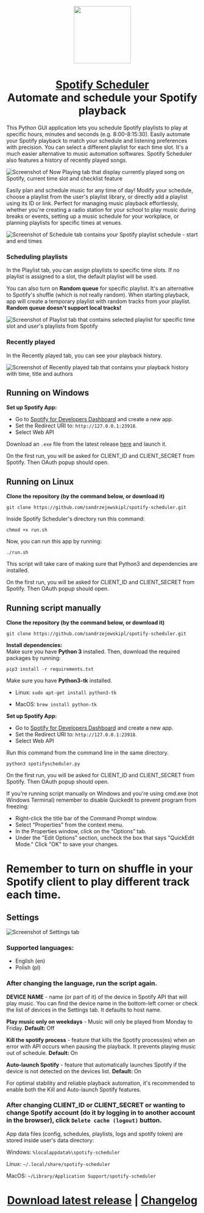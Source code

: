 <p align="center">
<img src="icon.ico" width='150'>
</p>

<h1 align="center"><a href="https://github.com/sandrzejewskipl/spotify-scheduler">Spotify Scheduler</a> <br>Automate and schedule your Spotify playback</h1>

This Python GUI application lets you schedule Spotify playlists to play at specific hours, minutes and seconds (e.g. 8:00-8:15:30). Easily automate your Spotify playback to match your schedule and listening preferences with precision. You can select a different playlist for each time slot. It's a much easier alternative to music automation softwares. Spotify Scheduler also features a history of recently played songs.

![Screenshot of Now Playing tab that display currently played song on Spotify, current time slot and checklist feature](img/now_playing.png)

Easily plan and schedule music for any time of day! Modify your schedule, choose a playlist from the user's playlist library, or directly add a playlist using its ID or link. Perfect for managing music playback effortlessly, whether you're creating a radio station for your school to play music during breaks or events, setting up a music schedule for your workplace, or planning playlists for specific times at venues.

![Screenshot of Schedule tab contains your Spotify playlist schedule - start and end times](img/schedule.png)
### Scheduling playlists
In the Playlist tab, you can assign playlists to specific time slots. If no playlist is assigned to a slot, the default playlist will be used.

You can also turn on <b>Random queue</b> for specific playlist. It's an alternative to Spotify's shuffle (which is not really random). When starting playback, app will create a temporary playlist with random tracks from your playlist. <b>Random queue doesn't support local tracks!</b>

![Screenshot of Playlist tab that contains selected playlist for specific time slot and user's playlists from Spotify](img/playlist.png)

### Recently played
In the Recently played tab, you can see your playback history.

![Screenshot of Recently played tab that contains your playback history with time, title and authors](img/recently_played.png)


## Running on Windows
<b>Set up Spotify App:</b>

- Go to [Spotify for Developers Dashboard](https://developer.spotify.com/dashboard) and create a new app.<br>
- Set the Redirect URI to: `http://127.0.0.1:23918`.<br>
- Select Web API<br>

Download an `.exe` file from the latest release <a href="https://github.com/sandrzejewskipl/spotify-scheduler/releases">here</a> and launch it.

On the first run, you will be asked for CLIENT_ID and CLIENT_SECRET from Spotify. Then OAuth popup should open.

## Running on Linux
<b>Clone the repository (by the command below, or download it)</b>

`git clone https://github.com/sandrzejewskipl/spotify-scheduler.git`

Inside Spotify Scheduler's directory run this command:

`chmod +x run.sh`

Now, you can run this app by running:

`./run.sh`

This script will take care of making sure that Python3 and dependencies are installed.

On the first run, you will be asked for CLIENT_ID and CLIENT_SECRET from Spotify. Then OAuth popup should open.
## Running script manually
<b>Clone the repository (by the command below, or download it)</b>

`git clone https://github.com/sandrzejewskipl/spotify-scheduler.git`

<b>Install dependencies:</b><br>
Make sure you have <b>Python 3</b> installed. Then, download the required packages by running:

`pip3 install -r requirements.txt`<br>

Make sure you have <b>Python3-tk</b> installed.

- Linux: `sudo apt-get install python3-tk`

- MacOS: `brew install python-tk`

<b>Set up Spotify App:</b>

- Go to [Spotify for Developers Dashboard](https://developer.spotify.com/dashboard) and create a new app.<br>
- Set the Redirect URI to: `http://127.0.0.1:23918`.<br>
- Select Web API<br>

Run this command from the command line in the same directory.

`python3 spotifyscheduler.py`

On the first run, you will be asked for CLIENT_ID and CLIENT_SECRET from Spotify. Then OAuth popup should open.

If you're running script manually on Windows and you're using cmd.exe (not Windows Terminal) remember to disable Quickedit to prevent program from freezing:
- Right-click the title bar of the Command Prompt window.
- Select “Properties” from the context menu.
- In the Properties window, click on the “Options” tab.
- Under the "Edit Options" section, uncheck the box that says "QuickEdit Mode."
Click "OK" to save your changes.


# Remember to turn on shuffle in your Spotify client to play different track each time.

## Settings
![Screenshot of Settings tab](img/settings.png)

### Supported languages:
- English (en)
- Polish (pl)
### After changing the language, run the script again.

<b>DEVICE NAME</b> - name (or part of it) of the device in Spotify API that will play music. You can find the device name in the bottom-left corner or check the list of devices in the Settings tab. It defaults to host name.

<b>Play music only on weekdays</b> - Music will only be played from Monday to Friday. <b>Default: </b>Off

<b>Kill the spotify process</b> - feature that kills the Spotify process(es) when an error with API occurs when pausing the playback. It prevents playing music out of schedule. <b>Default: </b>On

<b>Auto-launch Spotify</b> - feature that automatically launches Spotify if the device is not detected on the devices list. <b>Default: </b>On

For optimal stability and reliable playback automation, it's recommended to enable both the Kill and Auto-launch Spotify features.
### After changing CLIENT_ID or CLIENT_SECRET or wanting to change Spotify account (do it by logging in to another account in the browser), click `Delete cache (logout)` button.

App data files (config, schedules, playlists, logs and spotify token) are stored inside user's data directory:

Windows: `%localappdata%\spotify-scheduler`

Linux: `~/.local/share/spotify-scheduler`

MacOS: `~/Library/Application Support/spotify-scheduler`

<h1 align="center"><a href="https://github.com/sandrzejewskipl/spotify-scheduler/releases/latest">Download latest release</a> | <a href="https://github.com/sandrzejewskipl/spotify-scheduler/blob/main/CHANGELOG.md">Changelog</a></h1>
